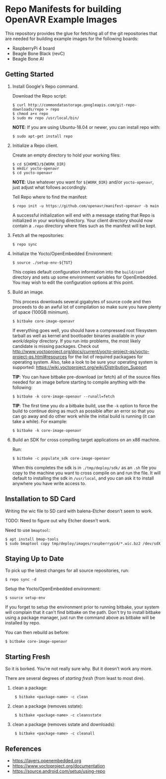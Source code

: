 Repo Manifests for building OpenAVR Example Images
==================================================

This repository provides the glue for fetching all of the git repositories that
are needed for building example images for the following boards:

* RaspberryPi 4 board
* Beagle Bone Black (revC)
* Beagle Bone AI

Getting Started
---------------

1.  Install Google's Repo command.

    Download the Repo script:

        $ curl http://commondatastorage.googleapis.com/git-repo-downloads/repo > repo
        $ chmod a+x repo
        $ sudo mv repo /usr/local/bin/

    **NOTE**: If you are using Ubuntu-18.04 or newer, you can install repo with:

        $ sudo apt-get install repo

2.  Initialize a Repo client.

    Create an empty directory to hold your working files:

        $ cd ${HOME}/${WORK_DIR}
        $ mkdir yocto-openavr
        $ cd yocto-openavr

    **NOTE**: Use whatever you want for `${WORK_DIR}` and/or `yocto-openavr`, just
    adjust what follows accordingly.

    Tell Repo where to find the manifest:

        $ repo init -u https://github.com/openavr/manifest-openavr -b main

    A successful initialization will end with a message stating that Repo is
    initialized in your working directory. Your client directory should now
    contain a `.repo` directory where files such as the manifest will be kept.

3.  Fetch all the repositories:

        $ repo sync

4.  Initialize the Yocto/OpenEmbedded Environment:

        $ source ./setup-env-${TGT}

    This copies default configuration information into the `build/conf`
    directory and sets up some environment variables for OpenEmbedded.  You may
    wish to edit the configuration options at this point.

5.  Build an image.

    This process downloads several gigabytes of source code and then proceeds to
    do an awful lot of compilation so make sure you have plenty of space (100GB
    minimum).

        $ bitbake core-image-openavr

    If everything goes well, you should have a compressed root filesystem
    tarball as well as kernel and bootloader binaries available in your
    *work/deploy* directory.  If you run into problems, the most likely
    candidate is missing packages.  Check out
    http://www.yoctoproject.org/docs/current/yocto-project-qs/yocto-project-qs.html#resources
    for the list of required packagaes for operating system. Also, take
    a look to be sure your operating system is supported:
    https://wiki.yoctoproject.org/wiki/Distribution_Support

    **TIP**: You can have bitbake pre-download (or fetch) all of the source
    files needed for an image before starting to compile anything with the
    following:

        $ bitbake -k core-image-openavr --runall=fetch

    **TIP**: The first time you do a bitbake build, use the `-k` option to force
    the build to continue doing as much as possible after an error so that you can
    go away and do other work while the initial build is running (it can take a
    while). For example:

        $ bitbake -k core-image-openavr

6.  Build an SDK for cross compiling target applications on an x86 machine.

    Run:

        $ bitbake -c populate_sdk core-image-openavr

    When this completes the sdk is in `./tmp/deploy/sdk/` as an `.sh` file
    you copy to the machine you want to cross compile on and run the file.
    It will default to installing the sdk in `/usr/local`, and you can ask it to
    install anywhere you have write access to.

Installation to SD Card
-----------------------

Writing the wic file to SD card with balena-Etcher doesn't seem to work.

TODO: Need to figure out why Etcher doesn't work.

Need to use `bmaptool`:

    $ apt install bmap-tools
    $ sudo bmaptool copy tmp/deploy/images/raspberrypi4/*.wic.bz2 /dev/sdX

Staying Up to Date
------------------

To pick up the latest changes for all source repositories, run:

    $ repo sync -d

Setup the Yocto/OpenEmbedded environment:

    $ source setup-env

If you forget to setup the environment prior to running bitbake, your system
will complain that it can't find bitbake on the path.  Don't try to install
bitbake using a package manager, just run the command above as bitbake will
be installed by repo.

You can then rebuild as before:

    $ bitbake core-image-openavr

Starting Fresh
--------------

So it is borked.  You're not really sure why.  But it doesn't work any more.

There are several degrees of *starting fresh* (from least to most dire).

1. clean a package:

        $ bitbake <package-name> -c clean

2. clean a package (removes sstate):

        $ bitbake <package-name> -c cleansstate

3. clean a package (removes sstate and downloads):

        $ bitbake <package-name> -c cleanall

References
----------

* https://layers.openembedded.org
* https://www.yoctoproject.org/documentation
* https://source.android.com/setup/using-repo
